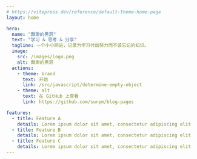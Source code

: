 ```yaml
---
# https://vitepress.dev/reference/default-theme-home-page
layout: home

hero:
  name: "飘渺的黑洞"
  text: "学习 & 思考 & 分享"
  tagline: 一个小小网站，记录为学习付出努力而不该忘记的知识。
  image:
    src: /images/logo.png
    alt: 飘渺的黑洞
  actions:
    - theme: brand
      text: 开始
      link: /src/javascript/determine-empty-object
    - theme: alt
      text: 在 GitHub 上查看
      link: https://github.com/sunpm/blog-pages

features:
  - title: Feature A
    details: Lorem ipsum dolor sit amet, consectetur adipiscing elit
  - title: Feature B
    details: Lorem ipsum dolor sit amet, consectetur adipiscing elit
  - title: Feature C
    details: Lorem ipsum dolor sit amet, consectetur adipiscing elit
---
```



